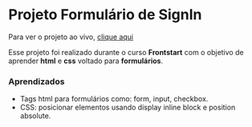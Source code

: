 # Projeto Formulário de SignIn

Para ver o projeto ao vivo, [clique aqui](https://lucianosabino.github.io/signinform/)

Esse projeto foi realizado durante o curso **Frontstart** com o objetivo de aprender  **html** e **css** voltado para **formulários**.

### Aprendizados 
-   Tags html para formulários como: form, input, checkbox.
-   CSS: posicionar elementos usando display inline block e position absolute.

